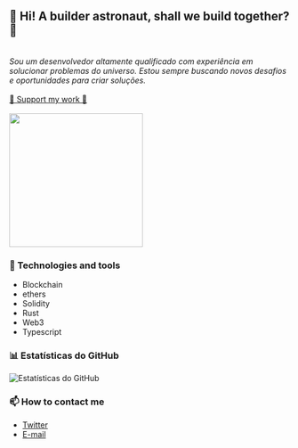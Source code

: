 <p align="center">
  <br><br>
  <h2>🚀 Hi! A builder astronaut, shall we build together? 🚀</h2>
  <br>
  <i>Sou um desenvolvedor altamente qualificado com experiência em solucionar problemas do universo. Estou sempre buscando novos desafios e oportunidades para criar soluções.</i>
  <br><br>
  <a href="https://bit.ly/codingsh">🌟 Support my work 🌟</a>
  <br><br>
  <img src="https://external-content.duckduckgo.com/iu/?u=https%3A%2F%2Fsteemitimages.com%2F0x0%2Fhttps%3A%2F%2Fres.cloudinary.com%2Fhpiynhbhq%2Fimage%2Fupload%2Fv1517631979%2Fygp4mfqu3l5nl4bucajl.gif&f=1&nofb=1" width="240px" align="center">
  <br>
</p>

<h3>🔧 Technologies and tools</h3>

- Blockchain
- ethers 
- Solidity 
- Rust 
- Web3 
- Typescript


<h3>📊 Estatísticas do GitHub</h3>

![Estatísticas do GitHub](https://github-readme-stats.vercel.app/api?username=developerfred&show_icons=true&theme=radical)

<h3>📫 How to contact me</h3>

- [Twitter](https://twitter.com/codingsh)
- [E-mail](mailto:codingsh@pm.me)


<!-- ![codingsh github stats](https://github-readme-stats.vercel.app/api?username=developerfred) -->

